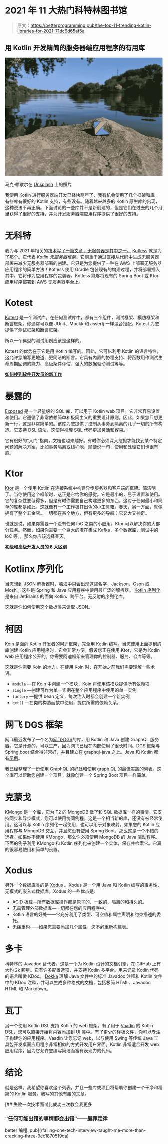 # 2021 年 11 大热门科特林图书馆

> 原文：<https://betterprogramming.pub/the-top-11-trending-kotlin-libraries-for-2021-71dc6d65af5a>

## 用 Kotlin 开发精简的服务器端应用程序的有用库

![](img/e7c89bea404b225350f0a10fccfc3c0f.png)

马克·赖歇尔在 [Unsplash](https://unsplash.com?utm_source=medium&utm_medium=referral) 上的照片

我使用 Kotlin 进行服务器端开发已经快两年了，我有机会使用了几个框架和库。有些库有很好的 Kotlin 支持，有些没有。随着越来越多的 Kotlin 原生库的出现，这种说法不再正确。下面讨论的一些库并不是新创建的，但是它们在过去的几个月里获得了很好的支持，并为开发服务器端应用程序提供了很好的支持。

# 无科特

我为与 2021 年相关的[技术写了一篇文章，无服务器是其中之一。](/5-software-development-trends-to-embrace-in-2021-a63d6a23dc93) [Kotless](https://github.com/jetbrains/kotless) 就是为了那个。它代表 *Kotlin 无服务器框架*。它侧重于通过直接从代码中生成无服务器部署来减少无服务器部署的创建。它只是为您提供了一种在 AWS 上部署无服务器应用程序的简单方法！Kotless 使用 Gradle 包装现有的构建过程，并将部署插入其中。它将作为应用程序的包装器。Kotless 能够将现有的 Spring Boot 或 Ktor 应用程序部署到 AWS 无服务器平台上。

# Kotest

[Kotest](https://github.com/kotest/kotest) 是一个测试库。在任何测试库中，都有三个组件，测试框架、模仿框架和断言框架。你通常可以像 JUnit、Mockk 和 assertj 一样混合搭配。Kotest 为您提供了测试框架和断言框架。

所以一个典型的测试用例应该是这样的。

Kotest 的优势在于它是用 Kotlin 编写的。因此，它可以利用 Kotlin 的语言特性，这允许您编写更地道、更简洁的断言。它具有内置的协程支持、将函数用作测试生命周期回调的能力、高级条件评估、强大的数据驱动测试等等。

[**如何找到软件开发员的新工作**](/how-to-navigate-a-new-job-as-a-software-developer-fd4ac2e4154b)

# 暴露的

[Exposed](https://github.com/JetBrains/Exposed) 是一个轻量级的 SQL 库，可以用于 Kotlin web 项目。它非常容易设置和使用。它遵循了非常依赖简单和极简主义的重要设计原则。因此，如果您只想更新一行，这是非常简单的。该库为您提供了控制从事务到隔离的几乎一切的所有构造。它支持 DSL 语法，这使得推理 SQL 代码更加灵活和容易。

它有很好的“入门”指南，文档也越来越好。有时你必须深入挖掘才能找到某个特定问题的解决方案，比如事务隔离或线程池，顺便说一句，使用和处理它们也很有趣。

# Ktor

[Ktor](https://github.com/ktorio/ktor) 是一个使用 Kotlin 在连接系统中构建异步服务器和客户端的框架。简洁明了。当你使用这个框架时，这正是它给你的感觉。它是最小的，易于设置和使用。它的复杂性要低得多，但是有时你需要自己构建更多的东西，这对于任何最小和简单的库都是如此。这就像有一个工作极其出色的小工具箱。[春天](https://spring.io/)，另一方面，就像拥有了整个五金店。一切都在某个地方，但有更多的导航；它又大又神奇。

也就是说，如果你需要一个没有任何 IoC 之类的小应用，Ktor 可以解决你的大部分任务。然而，如果你需要一个巨大的潜在集成 Kafka，多个数据库，测试中的 IoC 等。，那么你应该选择春天。

[**初级和高级开发人员的 6 大区别**](/6-key-differences-between-a-junior-and-a-senior-developer-cf2b3d868dd9)

# Kotlinx 序列化

当您想到 JSON 解析器时，脑海中只会出现这些名字，Jackson、Gson 或 Moshi。这些是 Spring 和 Java 应用程序中使用最广泛的解析器。 [Kotlin 序列化](https://github.com/Kotlin/kotlinx.serialization)是来自 JetBrains 的面向 Kotlin、跨平台、无反射的序列化库。

这就是你如何使用这个数据类来读取 JSON。

# 柯因

[Koin](https://github.com/InsertKoinIO/koin) 是面向 Kotlin 开发者的阿迪框架，完全用 Kotlin 编写。当您使用上面提到的库创建 Kotlin 应用程序时，它会非常方便。假设您正在使用 Ktor，它是为 Kotlin web 应用程序公开的。你需要阿迪框架来管理你的控制器、服务、仓库等等。

这就是你需要 Koin 的地方。在使用 Koin 时，在开始之前我们需要理解一些术语。

*   `module` —在 Koin 中创建一个模块，Koin 将使用该模块提供所有依赖项
*   `single` —创建可作为单一实例在整个应用程序中使用的单一实例
*   `factory` —提供 bean 定义，每次注入时都会创建一个新实例
*   `get()` —在类的构造函数中使用，提供所需的依赖关系。

# 网飞 DGS 框架

网飞最近发布了一个名为[网飞·DGS](https://github.com/Netflix/dgs-framework)的库，用 Kotlin 和 Java 创建 GraphQL 服务器。它是开源的，可以生产，因为网飞已经在内部使用了很长时间。DGS 框架与 Spring boot 结合得非常好，并且建立在 graphql-java 之上。Java 和 Kotlin 都有[示例](https://github.com/Netflix/dgs-examples-kotlin)。

我已经整理了一份使用 GraphQL 的[好处和使用 graph QL 的](https://levelup.gitconnected.com/6-months-of-using-graphql-faa0fb68b4af)[最佳实践](https://towardsdatascience.com/graphql-best-practices-3fda586538c4)的列表。这个库可以帮助您创建一个项目，就像创建一个 Spring Boot 项目一样简单。

# 克蒙戈

KMongo 是一个库，它为 T2 的 MongoDB 做了和 SQL 数据库一样的事情。它支持同步和异步模式，您可以使用协同例程。这是一个相当新的库，还没有被经常使用。这可以与 Kotlin 序列化一起使用，也可以用于对象映射。如果您的 Kotlin 应用程序与 MongoDB 交互，并且您没有使用 Spring Boot，那么这是一个不错的选择。如果你不使用 KMongo，那么你必须使用 MongoDB 的 Java 驱动程序。下面的例子利用 KMongo 和 Kotlin 序列化来创建一个实体，保存并检索它。它真的很容易使用和简单的设置。

# Xodus

另外一个数据库类的是 [Xodus](https://github.com/JetBrains/xodus) 。Xodus 是一个用 Java 和 Kotlin 编写的事务性、无模式的嵌入式数据库。Xodus 的一些优点是:

*   ACID 板载—所有数据库操作都是原子的、一致的、隔离的和持久的。
*   无需管理外部数据库—一切都在您的应用程序中。
*   Kotlin 语言的好处——它充分利用了类型、可空值和属性声明和约束描述的委托。
*   无痛重构——如果您需要添加几个属性，您不必重新构建表。

# 多卡

科特林的 Javadoc 替代者。这是一个为 Kotlin 设计的文档引擎，在 GitHub 上有大约 2k 颗星。它有许多配置选项，并支持 Kotlin 多平台。用来记录 Kotlin 代码的语言叫做 KDoc。 [Dokka](https://github.com/Kotlin/dokka) 理解 Java 文件中的标准 Javadoc 注释和 Kotlin 文件中的 KDoc 注释，并可以生成多种格式的文档，包括极简 HTML、Javadoc HTML 和 Markdown。

# 瓦丁

另一个使用 Kotlin DSL 支持 Kotlin 的 web 框架。有了用于 [Vaadin](https://vaadin.com/) 的 Kotlin DSL，您可以直接开始将内容添加到 UI 类中。有了更少的样板文件，你可以专注于构建你的应用程序。Vaadin 让您忘记 web，以与使用 Swing 等传统 Java 工具包开发桌面应用程序非常相似的方式开发用户界面。Kotlin 非常适合开发 web 应用程序，因为它允许您编写简洁而富有表现力的代码。

# 结论

就是这样。我希望你喜欢这个列表，并且一些库或项目将帮助你创建一个干净和精简的 Kotlin 服务。我写的其他有趣的文章。

[](/failing-one-tech-interview-taught-me-more-than-cracking-three-9ec1870519da) [## 失败一次技术面试比成功三次教会我更多

### “任何可能出错的事情都会出错”——墨菲定律

better 编程. pub](/failing-one-tech-interview-taught-me-more-than-cracking-three-9ec1870519da)